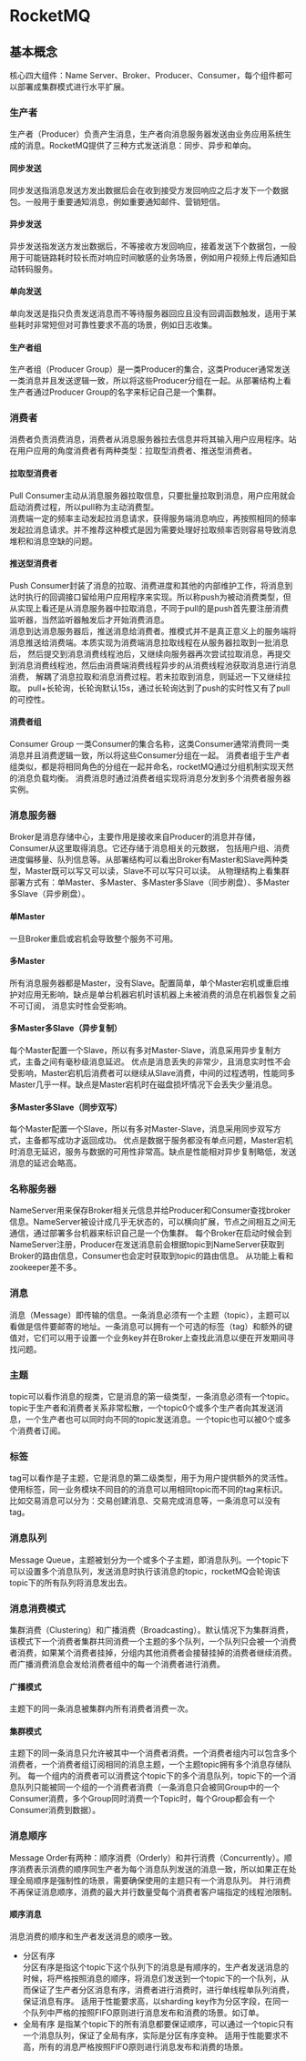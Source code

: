# RocketMQ
## 基本概念
核心四大组件：Name Server、Broker、Producer、Consumer，每个组件都可以部署成集群模式进行水平扩展。
### 生产者
生产者（Producer）负责产生消息，生产者向消息服务器发送由业务应用系统生成的消息。RocketMQ提供了三种方式发送消息：同步、异步和单向。
#### 同步发送
同步发送指消息发送方发出数据后会在收到接受方发回响应之后才发下一个数据包。一般用于重要通知消息，例如重要通知邮件、营销短信。
#### 异步发送
异步发送指发送方发出数据后，不等接收方发回响应，接着发送下个数据包，一般用于可能链路耗时较长而对响应时间敏感的业务场景，例如用户视频上传后通知启动转码服务。
#### 单向发送
单向发送是指只负责发送消息而不等待服务器回应且没有回调函数触发，适用于某些耗时非常短但对可靠性要求不高的场景，例如日志收集。
#### 生产者组
生产者组（Producer Group）是一类Producer的集合，这类Producer通常发送一类消息并且发送逻辑一致，所以将这些Producer分组在一起。从部署结构上看生产者通过Producer Group的名字来标记自己是一个集群。
### 消费者
消费者负责消费消息，消费者从消息服务器拉去信息并将其输入用户应用程序。站在用户应用的角度消费者有两种类型：拉取型消费者、推送型消费者。
#### 拉取型消费者
Pull Consumer主动从消息服务器拉取信息，只要批量拉取到消息，用户应用就会启动消费过程，所以pull称为主动消费型。  
消费端一定的频率主动发起拉消息请求，获得服务端消息响应，再按照相同的频率发起拉消息请求。并不推荐这种模式是因为需要处理好拉取频率否则容易导致消息堆积和消息空缺的问题。
#### 推送型消费者
Push Consumer封装了消息的拉取、消费进度和其他的内部维护工作，将消息到达时执行的回调接口留给用户应用程序来实现。所以称push为被动消费类型，但从实现上看还是从消息服务器中拉取消息，不同于pull的是push首先要注册消费监听器，当然监听器触发后才开始消费消息。  
消息到达消息服务器后，推送消息给消费者。推模式并不是真正意义上的服务端将消息推送给消费端。本质实现为消费端消息拉取线程在从服务器拉取到一批消息后，
然后提交到消息消费线程池后，又继续向服务器再次尝试拉取消息，再提交到消息消费线程池，然后由消费端消费线程异步的从消费线程池获取消息进行消息消费，
解耦了消息拉取和消息消费过程。若未拉取到消息，则延迟一下又继续拉取。
pull+长轮询，长轮询默认15s，通过长轮询达到了push的实时性又有了pull的可控性。
#### 消费者组
Consumer Group 一类Consumer的集合名称，这类Consumer通常消费同一类消息并且消费逻辑一致，所以将这些Consumer分组在一起。
消费者组于生产者组类似，都是将相同角色的分组在一起并命名，rocketMQ通过分组机制实现天然的消息负载均衡。
消费消息时通过消费者组实现将消息分发到多个消费者服务器实例。
### 消息服务器
Broker是消息存储中心，主要作用是接收来自Producer的消息并存储，Consumer从这里取得消息。它还存储于消息相关的元数据，
包括用户组、消费进度偏移量、队列信息等。从部署结构可以看出Broker有Master和Slave两种类型，Master既可以写又可以读，Slave不可以写只可以读。
从物理结构上看集群部署方式有：单Master、多Master、多Master多Slave（同步刷盘）、多Master多Slave（异步刷盘）。
#### 单Master
一旦Broker重启或宕机会导致整个服务不可用。
#### 多Master
所有消息服务器都是Master，没有Slave。配置简单，单个Master宕机或重启维护对应用无影响，缺点是单台机器宕机时该机器上未被消费的消息在机器恢复之前不可订阅，
消息实时性会受影响。
#### 多Master多Slave（异步复制）
每个Master配置一个Slave，所以有多对Master-Slave，消息采用异步复制方式，主备之间有毫秒级消息延迟。
优点是消息丢失的非常少，且消息实时性不会受影响，Master宕机后消费者可以继续从Slave消费，中间的过程透明，性能同多Master几乎一样。缺点是Master宕机时在磁盘损坏情况下会丢失少量消息。
#### 多Master多Slave（同步双写）
每个Master配置一个Slave，所以有多对Master-Slave，消息采用同步双写方式，主备都写成功才返回成功。
优点是数据于服务都没有单点问题，Master宕机时消息无延迟，服务与数据的可用性非常高。缺点是性能相对异步复制略低，发送消息的延迟会略高。
### 名称服务器
NameServer用来保存Broker相关元信息并给Producer和Consumer查找broker信息。NameServer被设计成几乎无状态的，可以横向扩展，节点之间相互之间无通信，通过部署多台机器来标识自己是一个伪集群。
每个Broker在启动时候会到NameServer注册，Producer在发送消息前会根据topic到NameServer获取到Broker的路由信息，Consumer也会定时获取到topic的路由信息。
从功能上看和zookeeper差不多。

### 消息
消息（Message）即传输的信息。一条消息必须有一个主题（topic），主题可以看做是信件要邮寄的地址。一条消息可以拥有一个可选的标签（tag）和额外的键值对，它们可以用于设置一个业务key并在Broker上查找此消息以便在开发期间寻找问题。
### 主题
topic可以看作消息的规类，它是消息的第一级类型，一条消息必须有一个topic。
topic于生产者和消费者关系非常松散，一个topic0个或多个生产者向其发送消息，一个生产者也可以同时向不同的topic发送消息。一个topic也可以被0个或多个消费者订阅。
### 标签
tag可以看作是子主题，它是消息的第二级类型，用于为用户提供额外的灵活性。使用标签，同一业务模块不同目的的消息可以用相同topic而不同的tag来标识。
比如交易消息可以分为：交易创建消息、交易完成消息等，一条消息可以没有tag。
### 消息队列
Message Queue，主题被划分为一个或多个子主题，即消息队列。一个topic下可以设置多个消息队列，发送消息时执行该消息的topic，rocketMQ会轮询该topic下的所有队列将消息发出去。
### 消息消费模式
集群消费（Clustering）和广播消费（Broadcasting）。默认情况下为集群消费，该模式下一个消费者集群共同消费一个主题的多个队列，一个队列只会被一个消费者消费，如果某个消费者挂掉，分组内其他消费者会接替挂掉的消费者继续消费。
而广播消费消息会发给消费者组中的每一个消费者进行消费。
#### 广播模式
主题下的同一条消息被集群内所有消费者消费一次。
#### 集群模式
主题下的同一条消息只允许被其中一个消费者消费。一个消费者组内可以包含多个消费者，一个消费者组订阅相同的消息主题，一个主题topic拥有多个消息存储队列。
每一个组内的消费者可以消费这个topic下的多个消息队列，topic下的一个消息队列只能被同一个组的一个消费者消费（一条消息只会被同Group中的一个Consumer消费，多个Group同时消费一个Topic时，每个Group都会有一个Consumer消费到数据）。
### 消息顺序
Message Order有两种：顺序消费（Orderly）和并行消费（Concurrently）。顺序消费表示消费的顺序同生产者为每个消息队列发送的消息一致，所以如果正在处理全局顺序是强制性的场景，需要确保使用的主题只有一个消息队列。
并行消费不再保证消息顺序，消费的最大并行数量受每个消费者客户端指定的线程池限制。
#### 顺序消息
消息消费的顺序和生产者发送消息的顺序一致。
* 分区有序  
分区有序是指这个topic下这个队列下的消息是有顺序的，生产者发送消息的时候，将严格按照消息的顺序，将消息们发送到一个topic下的一个队列，从而保证了生产者分区消息有序，消费者进行消费时，进行单线程单队列消费，保证消息有序。
适用于性能要求高，以sharding key作为分区字段，在同一个队列中严格的按照FIFO原则进行消息发布和消费的场景。如订单。
* 全局有序
是指某个topic下的所有消息都要保证顺序，可以通过一个topic只有一个消息队列，保证了全局有序，实际是分区有序变种。
适用于性能要求不高，所有的消息严格按照FIFO原则进行消息发布和消费的场景。

